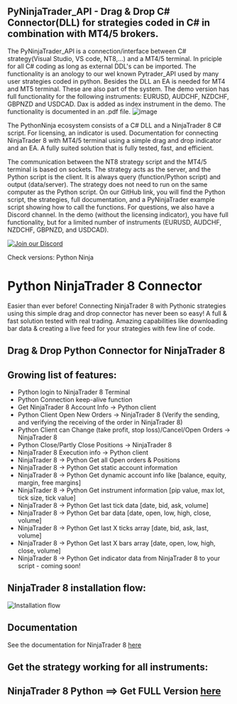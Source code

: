 ## PyNinjaTrader_API - Drag & Drop C# Connector(DLL) for strategies coded in C# in combination with MT4/5 brokers.

The PyNinjaTrader_API is a connection/interface between C# strategy(Visual Studio, VS code, NT8,...) and a MT4/5 terminal. In priciple for all C# coding as long as external DDL's can be imported.
The functionality is an anology to our wel known Pytrader_API used by many user strategies coded in python.
Besides the DLL an EA is needed for MT4 and MT5 terminal. These are also part of the system.
The demo version has full functionality for the following instruments: EURUSD, AUDCHF, NZDCHF, GBPNZD and USDCAD. Dax is added as index instrument in the demo.
The functionality is documented in an .pdf file.
![image](https://github.com/TheSnowGuru/PyNinjaTrader-python-NinjaTrader8-trading-api-connector-drag-n-drop/assets/5313475/a8ea44f7-762a-40db-b25c-6676dce57580)

The PythonNinja ecosystem consists of a C# DLL and a NinjaTrader 8 C# script. 
For licensing, an indicator is used. 
Documentation for connecting NinjaTrader 8 with MT4/5 terminal using a simple drag and drop indicator and an EA.
A fully suited solution that is fully tested, fast, and efficient.

The communication between the NT8 strategy script and the MT4/5 terminal is based on sockets.
The strategy acts as the server, and the Python script is the client.
It is always query (function/Python script) and output (data/server).
The strategy does not need to run on the same computer as the Python script.
On our GitHub link, you will find the Python script, the strategies, full documentation, and a PyNinjaTrader example script showing how to call the functions.
For questions, we also have a Discord channel.
In the demo (without the licensing indicator), you have full functionality, but for a limited number of instruments 
(EURUSD, AUDCHF, NZDCHF, GBPNZD, and USDCAD).

[![Join our Discord](https://github.com/TheSnowGuru/PyTrader-python-mt4-mt5-trading-api-connector-drag-n-drop/blob/master/join.png)](https://discord.gg/wRMUNP8ERa)

Check versions: Python Ninja 

# Python NinjaTrader 8 Connector
Easier than ever before! Connecting NinjaTrader 8 with Pythonic strategies using this simple drag and drop connector has never been so easy!
A full & fast solution tested with real trading. 
Amazing capabilities like downloading bar data & creating a live feed for your strategies with few line of code. 

## Drag & Drop Python Connector for NinjaTrader 8 
## Growing list of features:
* Python login to NinjaTrader 8 Terminal
* Python Connection keep-alive function
* Get NinjaTrader 8 Account Info → Python client
* Python Client Open New Orders → NinjaTrader 8
 (Verify the sending, and verifying the receiving of the order in NinjaTrader 8)
* Python Client can Change (take profit, stop loss)/Cancel/Open Orders → NinjaTrader 8
* Python Close/Partly Close Positions → NinjaTrader 8
* NinjaTrader 8 Execution info → Python client
* NinjaTrader 8 → Python Get all Open orders & Positions
* NinjaTrader 8 → Python Get static account information
* NinjaTrader 8 → Python Get dynamic account info like [balance, equity, margin, free margins]
* NinjaTrader 8 → Python Get instrument information [pip value, max lot, tick size, tick value]
* NinjaTrader 8 → Python Get last tick data [date, bid, ask, volume]
* NinjaTrader 8 → Python Get bar data [date, open, low, high, close, volume]
* NinjaTrader 8 → Python Get last X ticks array [date, bid, ask, last, volume]
* NinjaTrader 8 → Python Get last X bars array [date, open, low, high, close, volume]
* NinjaTrader 8 → Python Get indicator data from NinjaTrader 8 to your script - coming soon!

## NinjaTrader 8 installation flow:
![Installation flow](https://github.com/TheSnowGuru/PyTrader-python-mt5-trading-api-connector/blob/master/Pytrader_API_installation_MT5.png  "Installation flow")

## Documentation
See the documentation for NinjaTrader 8 [here](#)

## Get the strategy working for all instruments:
## NinjaTrader 8 Python ==> Get FULL Version [here](https://www.mql5.com/en/market/product/118213)
